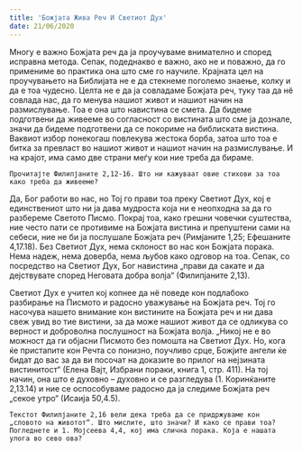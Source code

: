 ```yaml
---
title: 'Божјата Жива Реч И Светиот Дух'
date: 21/06/2020
---
```


Многу е важно Божјата реч да ја проучуваме внимателно и според исправна метода. Сепак, подеднакво е важно, ако не и поважно, да го примениме во практика она што сме го научиле. Крајната цел на проучувањето на Библијата не е да стекнеме поголемо знаење, колку и да е тоа чудесно. Целта не е да ја совладаме Божјата реч, туку таа да нё совлада нас, да го менува нашиот живот и нашиот начин на размислување. Тоа е она што навистина се смета. Да бидеме подготвени да живееме во согласност со вистината што сме ја дознале, значи да бидеме подготвени да се покориме на библиската вистина. Ваквиот избор понекогаш повлекува жестока борба, затоа што тоа е битка за превласт во нашиот живот и нашиот начин на размислување. И на крајот, има само две страни меѓу кои ние треба да бираме.

`Прочитајте Филипјаните 2,12-16. Што ни кажуваат овие стихови за тоа како треба да живееме?`

Да, Бог работи во нас, но Тој го прави тоа преку Светиот Дух, кој е единствениот што ни ја дава мудроста која ни е неопходна за да го разбереме Светото Писмо. Покрај тоа, како грешни човечки суштества, ние често пати се противиме на Божјата вистина и препуштени сами на себеси, ние не би ја послушале Божјата реч (Римјаните 1,25; Ефешаните 4,17.18). Без Светиот Дух, нема склоност во нас кон Божјата порака. Нема надеж, нема доверба, нема љубов како одговор на тоа. Сепак, со посредство на Светиот Дух, Бог навистина „прави да сакате и да дејствувате според Неговата добра волја“ (Филипјаните 2,13).

Светиот Дух е учител кој копнее да нё поведе кон подлабоко разбирање на Писмото и радосно уважување на Божјата реч. Тој го насочува нашето внимание кон вистините на Божјата реч и ни дава свеж увид во тие вистини, за да може нашиот живот да се одликува со верност и доброволна послушност на Божјата волја. „Никој не е во можност да ги објасни Писмото без помошта на Светиот Дух. Но, кога ќе пристапите кон Речта со понизно, поучливо срце, Божјите ангели ќе бидат до вас за да ви посочат на доказите во прилог на нејзината вистинитост“ (Елена Вајт, Избрани пораки, книга 1, стр. 411). На тој начин, она што е духовно – духовно и се разгледува (1. Коринќаните 2,13.14) и ние се оспособуваме радосно да ја следиме Божјата реч „секое утро“ (Исаија 50,4.5).

`Текстот Филипјаните 2,16 вели дека треба да се придржуваме кон „словото на животот“. Што мислите, што значи? И како се прави тоа? Погледнете и 1. Мојсеева 4,4, кој има слична порака. Која е нашата улога во сево ова?`
